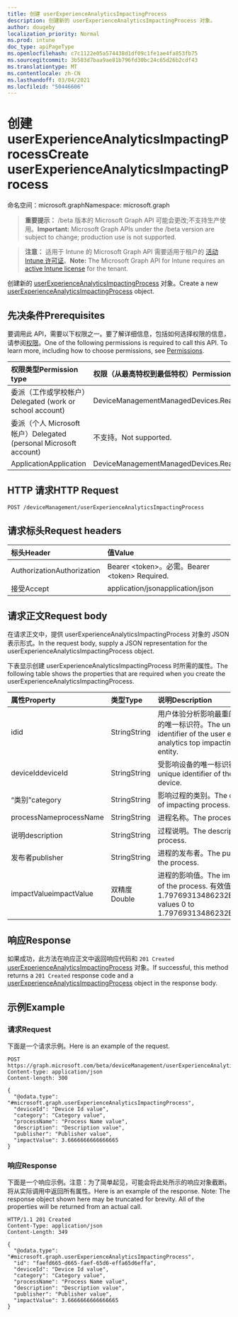 ```yaml
---
title: 创建 userExperienceAnalyticsImpactingProcess
description: 创建新的 userExperienceAnalyticsImpactingProcess 对象。
author: dougeby
localization_priority: Normal
ms.prod: intune
doc_type: apiPageType
ms.openlocfilehash: c7c1122e05a574438d1df09c1fe1ae4fa853fb75
ms.sourcegitcommit: 3b583d7baa9ae81b796fd30bc24c65d26b2cdf43
ms.translationtype: MT
ms.contentlocale: zh-CN
ms.lasthandoff: 03/04/2021
ms.locfileid: "50446606"
---
```

# <a name="create-userexperienceanalyticsimpactingprocess"></a><span data-ttu-id="f0fc9-103">创建 userExperienceAnalyticsImpactingProcess</span><span class="sxs-lookup"><span data-stu-id="f0fc9-103">Create userExperienceAnalyticsImpactingProcess</span></span>

<span data-ttu-id="f0fc9-104">命名空间：microsoft.graph</span><span class="sxs-lookup"><span data-stu-id="f0fc9-104">Namespace: microsoft.graph</span></span>

> <span data-ttu-id="f0fc9-105">**重要提示：** /beta 版本的 Microsoft Graph API 可能会更改;不支持生产使用。</span><span class="sxs-lookup"><span data-stu-id="f0fc9-105">**Important:** Microsoft Graph APIs under the /beta version are subject to change; production use is not supported.</span></span>

> <span data-ttu-id="f0fc9-106">**注意：** 适用于 Intune 的 Microsoft Graph API 需要适用于租户的 [活动 Intune 许可证](https://go.microsoft.com/fwlink/?linkid=839381)。</span><span class="sxs-lookup"><span data-stu-id="f0fc9-106">**Note:** The Microsoft Graph API for Intune requires an [active Intune license](https://go.microsoft.com/fwlink/?linkid=839381) for the tenant.</span></span>

<span data-ttu-id="f0fc9-107">创建新的 [userExperienceAnalyticsImpactingProcess](../resources/intune-devices-userexperienceanalyticsimpactingprocess.md) 对象。</span><span class="sxs-lookup"><span data-stu-id="f0fc9-107">Create a new [userExperienceAnalyticsImpactingProcess](../resources/intune-devices-userexperienceanalyticsimpactingprocess.md) object.</span></span>

## <a name="prerequisites"></a><span data-ttu-id="f0fc9-108">先决条件</span><span class="sxs-lookup"><span data-stu-id="f0fc9-108">Prerequisites</span></span>
<span data-ttu-id="f0fc9-p101">要调用此 API，需要以下权限之一。要了解详细信息，包括如何选择权限的信息，请参阅[权限](/graph/permissions-reference)。</span><span class="sxs-lookup"><span data-stu-id="f0fc9-p101">One of the following permissions is required to call this API. To learn more, including how to choose permissions, see [Permissions](/graph/permissions-reference).</span></span>

|<span data-ttu-id="f0fc9-111">权限类型</span><span class="sxs-lookup"><span data-stu-id="f0fc9-111">Permission type</span></span>|<span data-ttu-id="f0fc9-112">权限（从最高特权到最低特权）</span><span class="sxs-lookup"><span data-stu-id="f0fc9-112">Permissions (from most to least privileged)</span></span>|
|:---|:---|
|<span data-ttu-id="f0fc9-113">委派（工作或学校帐户）</span><span class="sxs-lookup"><span data-stu-id="f0fc9-113">Delegated (work or school account)</span></span>|<span data-ttu-id="f0fc9-114">DeviceManagementManagedDevices.ReadWrite.All</span><span class="sxs-lookup"><span data-stu-id="f0fc9-114">DeviceManagementManagedDevices.ReadWrite.All</span></span>|
|<span data-ttu-id="f0fc9-115">委派（个人 Microsoft 帐户）</span><span class="sxs-lookup"><span data-stu-id="f0fc9-115">Delegated (personal Microsoft account)</span></span>|<span data-ttu-id="f0fc9-116">不支持。</span><span class="sxs-lookup"><span data-stu-id="f0fc9-116">Not supported.</span></span>|
|<span data-ttu-id="f0fc9-117">Application</span><span class="sxs-lookup"><span data-stu-id="f0fc9-117">Application</span></span>|<span data-ttu-id="f0fc9-118">DeviceManagementManagedDevices.ReadWrite.All</span><span class="sxs-lookup"><span data-stu-id="f0fc9-118">DeviceManagementManagedDevices.ReadWrite.All</span></span>|

## <a name="http-request"></a><span data-ttu-id="f0fc9-119">HTTP 请求</span><span class="sxs-lookup"><span data-stu-id="f0fc9-119">HTTP Request</span></span>
<!-- {
  "blockType": "ignored"
}
-->
``` http
POST /deviceManagement/userExperienceAnalyticsImpactingProcess
```

## <a name="request-headers"></a><span data-ttu-id="f0fc9-120">请求标头</span><span class="sxs-lookup"><span data-stu-id="f0fc9-120">Request headers</span></span>
|<span data-ttu-id="f0fc9-121">标头</span><span class="sxs-lookup"><span data-stu-id="f0fc9-121">Header</span></span>|<span data-ttu-id="f0fc9-122">值</span><span class="sxs-lookup"><span data-stu-id="f0fc9-122">Value</span></span>|
|:---|:---|
|<span data-ttu-id="f0fc9-123">Authorization</span><span class="sxs-lookup"><span data-stu-id="f0fc9-123">Authorization</span></span>|<span data-ttu-id="f0fc9-124">Bearer &lt;token&gt;。必需。</span><span class="sxs-lookup"><span data-stu-id="f0fc9-124">Bearer &lt;token&gt; Required.</span></span>|
|<span data-ttu-id="f0fc9-125">接受</span><span class="sxs-lookup"><span data-stu-id="f0fc9-125">Accept</span></span>|<span data-ttu-id="f0fc9-126">application/json</span><span class="sxs-lookup"><span data-stu-id="f0fc9-126">application/json</span></span>|

## <a name="request-body"></a><span data-ttu-id="f0fc9-127">请求正文</span><span class="sxs-lookup"><span data-stu-id="f0fc9-127">Request body</span></span>
<span data-ttu-id="f0fc9-128">在请求正文中，提供 userExperienceAnalyticsImpactingProcess 对象的 JSON 表示形式。</span><span class="sxs-lookup"><span data-stu-id="f0fc9-128">In the request body, supply a JSON representation for the userExperienceAnalyticsImpactingProcess object.</span></span>

<span data-ttu-id="f0fc9-129">下表显示创建 userExperienceAnalyticsImpactingProcess 时所需的属性。</span><span class="sxs-lookup"><span data-stu-id="f0fc9-129">The following table shows the properties that are required when you create the userExperienceAnalyticsImpactingProcess.</span></span>

|<span data-ttu-id="f0fc9-130">属性</span><span class="sxs-lookup"><span data-stu-id="f0fc9-130">Property</span></span>|<span data-ttu-id="f0fc9-131">类型</span><span class="sxs-lookup"><span data-stu-id="f0fc9-131">Type</span></span>|<span data-ttu-id="f0fc9-132">说明</span><span class="sxs-lookup"><span data-stu-id="f0fc9-132">Description</span></span>|
|:---|:---|:---|
|<span data-ttu-id="f0fc9-133">id</span><span class="sxs-lookup"><span data-stu-id="f0fc9-133">id</span></span>|<span data-ttu-id="f0fc9-134">String</span><span class="sxs-lookup"><span data-stu-id="f0fc9-134">String</span></span>|<span data-ttu-id="f0fc9-135">用户体验分析影响最重的进程实体的唯一标识符。</span><span class="sxs-lookup"><span data-stu-id="f0fc9-135">The unique identifier of the user experience analytics top impacting process entity.</span></span>|
|<span data-ttu-id="f0fc9-136">deviceId</span><span class="sxs-lookup"><span data-stu-id="f0fc9-136">deviceId</span></span>|<span data-ttu-id="f0fc9-137">String</span><span class="sxs-lookup"><span data-stu-id="f0fc9-137">String</span></span>|<span data-ttu-id="f0fc9-138">受影响设备的唯一标识符。</span><span class="sxs-lookup"><span data-stu-id="f0fc9-138">The unique identifier of the impacted device.</span></span>|
|<span data-ttu-id="f0fc9-139">“类别”</span><span class="sxs-lookup"><span data-stu-id="f0fc9-139">category</span></span>|<span data-ttu-id="f0fc9-140">String</span><span class="sxs-lookup"><span data-stu-id="f0fc9-140">String</span></span>|<span data-ttu-id="f0fc9-141">影响过程的类别。</span><span class="sxs-lookup"><span data-stu-id="f0fc9-141">The category of impacting process.</span></span>|
|<span data-ttu-id="f0fc9-142">processName</span><span class="sxs-lookup"><span data-stu-id="f0fc9-142">processName</span></span>|<span data-ttu-id="f0fc9-143">String</span><span class="sxs-lookup"><span data-stu-id="f0fc9-143">String</span></span>|<span data-ttu-id="f0fc9-144">进程名称。</span><span class="sxs-lookup"><span data-stu-id="f0fc9-144">The process name.</span></span>|
|<span data-ttu-id="f0fc9-145">说明</span><span class="sxs-lookup"><span data-stu-id="f0fc9-145">description</span></span>|<span data-ttu-id="f0fc9-146">String</span><span class="sxs-lookup"><span data-stu-id="f0fc9-146">String</span></span>|<span data-ttu-id="f0fc9-147">过程说明。</span><span class="sxs-lookup"><span data-stu-id="f0fc9-147">The description of process.</span></span>|
|<span data-ttu-id="f0fc9-148">发布者</span><span class="sxs-lookup"><span data-stu-id="f0fc9-148">publisher</span></span>|<span data-ttu-id="f0fc9-149">String</span><span class="sxs-lookup"><span data-stu-id="f0fc9-149">String</span></span>|<span data-ttu-id="f0fc9-150">进程的发布者。</span><span class="sxs-lookup"><span data-stu-id="f0fc9-150">The publisher of the process.</span></span>|
|<span data-ttu-id="f0fc9-151">impactValue</span><span class="sxs-lookup"><span data-stu-id="f0fc9-151">impactValue</span></span>|<span data-ttu-id="f0fc9-152">双精度</span><span class="sxs-lookup"><span data-stu-id="f0fc9-152">Double</span></span>|<span data-ttu-id="f0fc9-153">进程的影响值。</span><span class="sxs-lookup"><span data-stu-id="f0fc9-153">The impact value of the process.</span></span> <span data-ttu-id="f0fc9-154">有效值 0 到 1.79769313486232E+308</span><span class="sxs-lookup"><span data-stu-id="f0fc9-154">Valid values 0 to 1.79769313486232E+308</span></span>|



## <a name="response"></a><span data-ttu-id="f0fc9-155">响应</span><span class="sxs-lookup"><span data-stu-id="f0fc9-155">Response</span></span>
<span data-ttu-id="f0fc9-156">如果成功，此方法在响应正文中返回响应代码和 `201 Created` [userExperienceAnalyticsImpactingProcess](../resources/intune-devices-userexperienceanalyticsimpactingprocess.md) 对象。</span><span class="sxs-lookup"><span data-stu-id="f0fc9-156">If successful, this method returns a `201 Created` response code and a [userExperienceAnalyticsImpactingProcess](../resources/intune-devices-userexperienceanalyticsimpactingprocess.md) object in the response body.</span></span>

## <a name="example"></a><span data-ttu-id="f0fc9-157">示例</span><span class="sxs-lookup"><span data-stu-id="f0fc9-157">Example</span></span>

### <a name="request"></a><span data-ttu-id="f0fc9-158">请求</span><span class="sxs-lookup"><span data-stu-id="f0fc9-158">Request</span></span>
<span data-ttu-id="f0fc9-159">下面是一个请求示例。</span><span class="sxs-lookup"><span data-stu-id="f0fc9-159">Here is an example of the request.</span></span>
``` http
POST https://graph.microsoft.com/beta/deviceManagement/userExperienceAnalyticsImpactingProcess
Content-type: application/json
Content-length: 300

{
  "@odata.type": "#microsoft.graph.userExperienceAnalyticsImpactingProcess",
  "deviceId": "Device Id value",
  "category": "Category value",
  "processName": "Process Name value",
  "description": "Description value",
  "publisher": "Publisher value",
  "impactValue": 3.6666666666666665
}
```

### <a name="response"></a><span data-ttu-id="f0fc9-160">响应</span><span class="sxs-lookup"><span data-stu-id="f0fc9-160">Response</span></span>
<span data-ttu-id="f0fc9-p103">下面是一个响应示例。注意：为了简单起见，可能会将此处所示的响应对象截断。将从实际调用中返回所有属性。</span><span class="sxs-lookup"><span data-stu-id="f0fc9-p103">Here is an example of the response. Note: The response object shown here may be truncated for brevity. All of the properties will be returned from an actual call.</span></span>
``` http
HTTP/1.1 201 Created
Content-Type: application/json
Content-Length: 349

{
  "@odata.type": "#microsoft.graph.userExperienceAnalyticsImpactingProcess",
  "id": "faefd665-d665-faef-65d6-effa65d6effa",
  "deviceId": "Device Id value",
  "category": "Category value",
  "processName": "Process Name value",
  "description": "Description value",
  "publisher": "Publisher value",
  "impactValue": 3.6666666666666665
}
```




